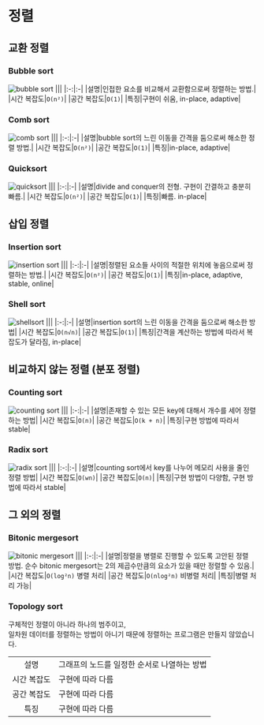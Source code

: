# 정렬

## 교환 정렬

### Bubble sort

![bubble sort](https://raw.githubusercontent.com/codewear-study/plan-presentation/seki/cycle-10/running/presentation/seki-resources/sort-buble.gif)
|||
|:-:|:-|
|설명|인접한 요소를 비교해서 교환함으로써 정렬하는 방법.|
|시간 복잡도|`O(n²)`|
|공간 복잡도|`O(1)`|
|특징|구현이 쉬움, in-place, adaptive|

### Comb sort

![comb sort](https://raw.githubusercontent.com/codewear-study/plan-presentation/seki/cycle-10/running/presentation/seki-resources/sort-comb.gif)
|||
|:-:|:-|
|설명|bubble sort의 느린 이동을 간격을 둠으로써 해소한 정렬 방법.|
|시간 복잡도|`O(n²)`|
|공간 복잡도|`O(1)`|
|특징|in-place, adaptive|

### Quicksort

![quicksort](https://raw.githubusercontent.com/codewear-study/plan-presentation/seki/cycle-10/running/presentation/seki-resources/sort-quick.gif)
|||
|:-:|:-|
|설명|divide and conquer의 전형. 구현이 간결하고 충분히 빠름.|
|시간 복잡도|`O(n²)`|
|공간 복잡도|`O(1)`|
|특징|빠름. in-place|

## 삽입 정렬

### Insertion sort

![insertion sort](https://raw.githubusercontent.com/codewear-study/plan-presentation/seki/cycle-10/running/presentation/seki-resources/sort-insertion.gif)
|||
|:-:|:-|
|설명|정렬된 요소들 사이의 적절한 위치에 놓음으로써 정렬하는 방법.|
|시간 복잡도|`O(n²)`|
|공간 복잡도|`O(1)`|
|특징|in-place, adaptive, stable, online|

### Shell sort

![shellsort](https://raw.githubusercontent.com/codewear-study/plan-presentation/seki/cycle-10/running/presentation/seki-resources/sort-shell.gif)
|||
|:-:|:-|
|설명|insertion sort의 느린 이동을 간격을 둠으로써 해소한 방법|
|시간 복잡도|`O(n√n)`|
|공간 복잡도|`O(1)`|
|특징|간격을 계산하는 방법에 따라서 복잡도가 달라짐, in-place|

## 비교하지 않는 정렬 (분포 정렬)

### Counting sort

![counting sort](https://raw.githubusercontent.com/codewear-study/plan-presentation/seki/cycle-10/running/presentation/seki-resources/sort-counting.gif)
|||
|:-:|:-|
|설명|존재할 수 있는 모든 key에 대해서 개수를 세어 정렬하는 방법|
|시간 복잡도|`O(n)`|
|공간 복잡도|`O(k + n)`|
|특징|구현 방법에 따라서 stable|

### Radix sort

![radix sort](https://raw.githubusercontent.com/codewear-study/plan-presentation/seki/cycle-10/running/presentation/seki-resources/sort-radix.gif)
|||
|:-:|:-|
|설명|counting sort에서 key를 나누어 메모리 사용을 줄인 정렬 방법|
|시간 복잡도|`O(wn)`|
|공간 복잡도|`O(n)`|
|특징|구현 방법이 다양함, 구현 방법에 따라서 stable|

## 그 외의 정렬

### Bitonic mergesort

![bitonic mergesort](https://raw.githubusercontent.com/codewear-study/plan-presentation/seki/cycle-10/running/presentation/seki-resources/sort-bitonic-merge.gif)
|||
|:-:|:-|
|설명|정렬을 병렬로 진행할 수 있도록 고안된 정렬 방법. 순수 bitonic mergesort는 2의 제곱수만큼의 요소가 있을 때만 정렬할 수 있음.|
|시간 복잡도|`O(log²n)` 병렬 처리|
|공간 복잡도|`O(nlog²n)` 비병렬 처리|
|특징|병렬 처리 가능|

### Topology sort

구체적인 정렬이 아니라 하나의 범주이고,\
일차원 데이터를 정렬하는 방법이 아니기 때문에 정렬하는 프로그램은 만들지 않았습니다.

|||
|:-:|:-|
|설명|그래프의 노드를 일정한 순서로 나열하는 방법|
|시간 복잡도|구현에 따라 다름|
|공간 복잡도|구현에 따라 다름|
|특징|구현에 따라 다름|
